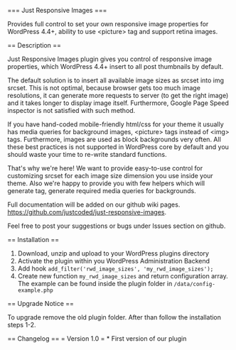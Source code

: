 === Just Responsive Images === 

Provides full control to set your own responsive image properties for WordPress 4.4+, ability to use &lt;picture&gt; tag and support retina images.

== Description ==

Just Responsive Images plugin gives you control of responsive image properties, which WordPress 4.4+ insert to all post thumbnails by default.

The default solution is to insert all available image sizes as srcset into img srcset.
This is not optimal, because browser gets too much image resolutions, it can generate more requests to server (to get the right image) and it takes longer to display image itself.
Furthermore, Google Page Speed inspector is not satisfied with such method.

If you have hand-coded mobile-friendly html/css for your theme it usually has media queries for background images, &lt;picture&gt; tags instead of &lt;img&gt; tags.
Furthermore, images are used as block backgrounds very often.
All these best practices is not supported in WordPress core by default and you should waste your time to re-write standard functions.

That's why we're here! We want to provide easy-to-use control for customizing srcset for each image size dimension you use inside your theme.
Also we're happy to provide you with few helpers which will generate <picture> tag, generate required media queries for backgrounds.

Full documentation will be added on our github wiki pages.
https://github.com/justcoded/just-responsive-images.

Feel free to post your suggestions or bugs under Issues section on github.

== Installation ==

1. Download, unzip and upload to your WordPress plugins directory
2. Activate the plugin within you WordPress Administration Backend
3. Add hook `add_filter('rwd_image_sizes', 'my_rwd_image_sizes');`
4. Create new function `my_rwd_image_sizes` and return configuration array. The example can be found inside the plugin folder in `/data/config-example.php`

== Upgrade Notice ==

To upgrade remove the old plugin folder. After than follow the installation steps 1-2.

== Changelog ==
= Version 1.0 =
	* First version of our plugin
